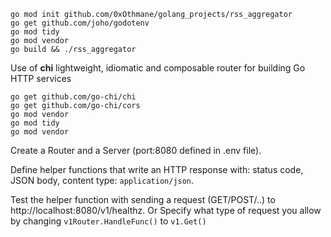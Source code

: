 

```console
go mod init github.com/0xOthmane/golang_projects/rss_aggregator
go get github.com/joho/godotenv
go mod tidy
go mod vendor
go build && ./rss_aggregator
```

Use of **chi** lightweight, idiomatic and composable router for building Go HTTP services 

```console
go get github.com/go-chi/chi
go get github.com/go-chi/cors
go mod vendor
go mod tidy
go mod vendor
```


Create a Router and a Server (port:8080 defined in .env file).

Define helper functions that write an HTTP response with: status code, JSON body, content type: `application/json`.

Test the helper function with sending a request (GET/POST/..) to http://localhost:8080/v1/healthz. Or Specify what type of request you allow by changing `v1Router.HandleFunc()` to `v1.Get()`